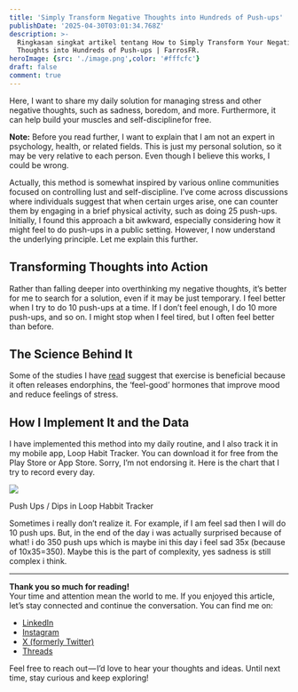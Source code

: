 ```yaml
---
title: 'Simply Transform Negative Thoughts into Hundreds of Push-ups'
publishDate: '2025-04-30T03:01:34.768Z'
description: >-
  Ringkasan singkat artikel tentang How to Simply Transform Your Negative
  Thoughts into Hundreds of Push-ups | FarrosFR.
heroImage: {src: './image.png',color: '#fffcfc'}
draft: false
comment: true
---
```

Here, I want to share my daily solution for managing stress and other negative thoughts, such as sadness, boredom, and more. Furthermore, it can help build your muscles and self-discipline for free.

**Note:** Before you read further, I want to explain that I am not an expert in psychology, health, or related fields. This is just my personal solution, so it may be very relative to each person. Even though I believe this works, I could be wrong.

Actually, this method is somewhat inspired by various online communities focused on controlling lust and self-discipline. I’ve come across discussions where individuals suggest that when certain urges arise, one can counter them by engaging in a brief physical activity, such as doing 25 push-ups. Initially, I found this approach a bit awkward, especially considering how it might feel to do push-ups in a public setting. However, I now understand the underlying principle. Let me explain this further.

## Transforming Thoughts into Action

Rather than falling deeper into overthinking my negative thoughts, it’s better for me to search for a solution, even if it may be just temporary. I feel better when I try to do 10 push-ups at a time. If I don’t feel enough, I do 10 more push-ups, and so on. I might stop when I feel tired, but I often feel better than before.

## The Science Behind It

Some of the studies I have [read](https://en.wikipedia.org/wiki/Neurobiological_effects_of_physical_exercise?utm_source=chatgpt.com) suggest that exercise is beneficial because it often releases endorphins, the ‘feel-good’ hormones that improve mood and reduce feelings of stress.

## How I Implement It and the Data

I have implemented this method into my daily routine, and I also track it in my mobile app, Loop Habit Tracker. You can download it for free from the Play Store or App Store. Sorry, I’m not endorsing it. Here is the chart that I try to record every day.

![](https://cdn-images-1.medium.com/max/800/1*ldDzQBjzSwui2FDP514ZgQ.jpeg)

Push Ups / Dips in Loop Habbit Tracker

Sometimes i really don’t realize it. For example, if I am feel sad then I will do 10 push ups. But, in the end of the day i was actually surprised because of what! i do 350 push ups which is maybe ini this day i feel sad 35x (because of 10x35=350). Maybe this is the part of complexity, yes sadness is still complex i think.

* * *

**Thank you so much for reading!**  
Your time and attention mean the world to me. If you enjoyed this article, let’s stay connected and continue the conversation. You can find me on:

*   [LinkedIn](https://www.linkedin.com/in/farrosfr)
*   [Instagram](https://www.instagram.com/farrosfr)
*   [X (formerly Twitter)](https://x.com/farrosfr_)
*   [Threads](https://www.threads.net/farrosfr)

Feel free to reach out — I’d love to hear your thoughts and ideas. Until next time, stay curious and keep exploring!
